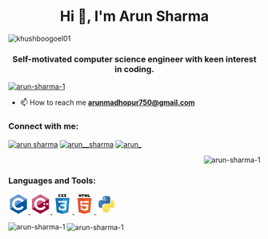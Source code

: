  <h1 align="center">Hi 👋, I'm Arun Sharma</h1>
 <img align="right">
 <p align="left"> <img src="https://media.giphy.com/media/102h4wsmCG2s12/giphy.gif" alt="khushboogoel01" /> </p>
<h3 align="center">Self-motivated computer science engineer with keen interest in coding.</h3>

<p align="left"> <a href="https://github.com/ryo-ma/github-profile-trophy"><img src="https://github-profile-trophy.vercel.app/?username=arun-sharma-1" alt="arun-sharma-1" /></a> </p>

- 📫 How to reach me **arunmadhopur750@gmail.com**

<h3 align="left">Connect with me:</h3>
<p align="left">
<a href="https://linkedin.com/in/arun sharma" target="blank"><img align="center" src="https://raw.githubusercontent.com/rahuldkjain/github-profile-readme-generator/master/src/images/icons/Social/linked-in-alt.svg" alt="arun sharma" height="30" width="40" /></a>
<a href="https://www.hackerrank.com/arun__sharma" target="blank"><img align="center" src="https://raw.githubusercontent.com/rahuldkjain/github-profile-readme-generator/master/src/images/icons/Social/hackerrank.svg" alt="arun__sharma" height="30" width="40" /></a>
<a href="https://www.leetcode.com/arun_" target="blank"><img align="center" src="https://raw.githubusercontent.com/rahuldkjain/github-profile-readme-generator/master/src/images/icons/Social/leet-code.svg" alt="arun_" height="30" width="40" /></a>
</p>
<p align="right"> <img src="https://komarev.com/ghpvc/?username=arun-sharma-1&label=Profile%20views&color=0e75b6&style=flat" alt="arun-sharma-1" /> </p>

<h3 align="left">Languages and Tools:</h3>
<p align="left"> <a href="https://www.cprogramming.com/" target="_blank"> <img src="https://raw.githubusercontent.com/devicons/devicon/master/icons/c/c-original.svg" alt="c" width="40" height="40"/> </a> <a href="https://www.w3schools.com/cpp/" target="_blank"> <img src="https://raw.githubusercontent.com/devicons/devicon/master/icons/cplusplus/cplusplus-original.svg" alt="cplusplus" width="40" height="40"/> </a> <a href="https://www.w3schools.com/css/" target="_blank"> <img src="https://raw.githubusercontent.com/devicons/devicon/master/icons/css3/css3-original-wordmark.svg" alt="css3" width="40" height="40"/> </a> <a href="https://www.w3.org/html/" target="_blank"> <img src="https://raw.githubusercontent.com/devicons/devicon/master/icons/html5/html5-original-wordmark.svg" alt="html5" width="40" height="40"/> </a> <a href="https://www.python.org" target="_blank"> <img src="https://raw.githubusercontent.com/devicons/devicon/master/icons/python/python-original.svg" alt="python" width="40" height="40"/> </a> </p>

<p><img align="left" src="https://github-readme-stats.vercel.app/api/top-langs?username=arun-sharma-1&show_icons=true&locale=en&layout=compact" alt="arun-sharma-1" /></p>

<p>&nbsp;<img align="center" src="https://github-readme-stats.vercel.app/api?username=arun-sharma-1&show_icons=true&locale=en" alt="arun-sharma-1" /></p>
